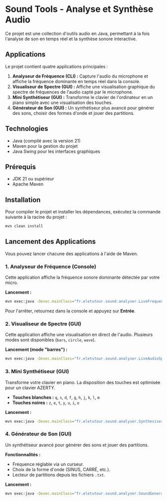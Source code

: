 # Sound Tools - Analyse et Synthèse Audio

Ce projet est une collection d'outils audio en Java, permettant à la fois l'analyse de son en temps réel et la synthèse sonore interactive.

## Applications

Le projet contient quatre applications principales :

1.  **Analyseur de Fréquence (CLI) :** Capture l'audio du microphone et affiche la fréquence dominante en temps réel dans la console.
2.  **Visualiseur de Spectre (GUI) :** Affiche une visualisation graphique du spectre de fréquences de l'audio capté par le microphone.
3.  **Mini Synthétiseur (GUI) :** Transforme le clavier de l'ordinateur en un piano simple avec une visualisation des touches.
4.  **Générateur de Son (GUI) :** Un synthétiseur plus avancé pour générer des sons, choisir des formes d'onde et jouer des partitions.

## Technologies

*   Java (compilé avec la version 21)
*   Maven pour la gestion du projet
*   Java Swing pour les interfaces graphiques

## Prérequis

*   JDK 21 ou supérieur
*   Apache Maven

## Installation

Pour compiler le projet et installer les dépendances, exécutez la commande suivante à la racine du projet :

```bash
mvn clean install
```

## Lancement des Applications

Vous pouvez lancer chacune des applications à l'aide de Maven.

### 1. Analyseur de Fréquence (Console)

Cette application affiche la fréquence sonore dominante détectée par votre micro.

**Lancement :**
```bash
mvn exec:java -Dexec.mainClass="fr.eletutour.sound.analyser.LiveFrequencyAnalyzerInterruptible"
```
Pour l'arrêter, retournez dans la console et appuyez sur **Entrée**.

### 2. Visualiseur de Spectre (GUI)

Cette application affiche une visualisation en direct de l'audio. Plusieurs modes sont disponibles (`bars`, `circle`, `wave`).

**Lancement (mode "barres") :**
```bash
mvn exec:java -Dexec.mainClass="fr.eletutour.sound.analyser.LiveAudioSpectrumVisualizer" -Dexec.args="bars"
```

### 3. Mini Synthétiseur (GUI)

Transforme votre clavier en piano. La disposition des touches est optimisée pour un clavier AZERTY.

*   **Touches blanches :** `q`, `s`, `d`, `f`, `g`, `h`, `j`, `k`, `l`, `m`
*   **Touches noires :** `z`, `e`, `t`, `y`, `u`, `i`, `o`


**Lancement :**
```bash
mvn exec:java -Dexec.mainClass="fr.eletutour.sound.analyser.Synthesiser"
```

### 4. Générateur de Son (GUI)

Un synthétiseur avancé pour générer des sons et jouer des partitions.

**Fonctionnalités :**
*   Fréquence réglable via un curseur.
*   Choix de la forme d'onde (SINUS, CARRÉ, etc.).
*   Lecteur de partitions depuis les fichiers `.txt`.

**Lancement :**
```bash
mvn exec:java -Dexec.mainClass="fr.eletutour.sound.analyser.SoundGenerator"
```